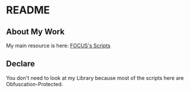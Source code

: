 # README
## About My Work
My main resource is here: [FOCUS's Scripts](https://github.com/Focuslol666/RbxScripts/tree/main/DOORS/MyScript)
## Declare
You don't need to look at my Library because most of the scripts here are Obfuscation-Protected.
